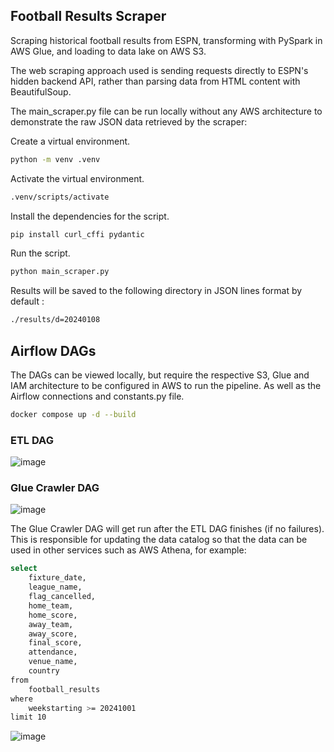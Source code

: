## Football Results Scraper

Scraping historical football results from ESPN, transforming with PySpark in AWS Glue, and loading to data lake on AWS S3. 

The web scraping approach used is sending requests directly to ESPN's hidden backend API, rather than parsing data from HTML content with BeautifulSoup.

The main_scraper.py file can be run locally without any AWS architecture to demonstrate the raw JSON data retrieved by the scraper:

Create a virtual environment.
```bash
python -m venv .venv
```
Activate the virtual environment.
```bash
.venv/scripts/activate
```
Install the dependencies for the script.
```bash
pip install curl_cffi pydantic
```
Run the script.
```bash
python main_scraper.py
```
Results will be saved to the following directory in JSON lines format by default :
```bash
./results/d=20240108
```

## Airflow DAGs

The DAGs can be viewed locally, but require the respective S3, Glue and IAM architecture to be configured in AWS to run the pipeline. As well as the Airflow connections and constants.py file.

```bash
docker compose up -d --build
```

### ETL DAG

![image](https://github.com/user-attachments/assets/0d8a2387-1e6a-432d-9d35-56fca691418c)

### Glue Crawler DAG

![image](https://github.com/user-attachments/assets/f052a8c7-1956-47f2-b680-afe192912db6)

The Glue Crawler DAG will get run after the ETL DAG finishes (if no failures). This is responsible for updating the data catalog so that the data can be used in other services such as AWS Athena, for example:

```bash
select
    fixture_date,
    league_name,
    flag_cancelled,
    home_team,
    home_score,
    away_team,
    away_score,
    final_score,
    attendance,
    venue_name,
    country
from 
    football_results 
where 
    weekstarting >= 20241001
limit 10
```
![image](https://github.com/user-attachments/assets/7b106ccc-5694-4b3e-8a2e-4698e0ab726a)

